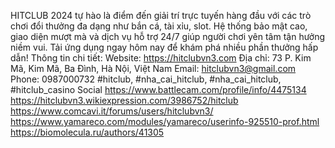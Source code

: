 HITCLUB 2024 tự hào là điểm đến giải trí trực tuyến hàng đầu với các trò chơi đổi thưởng đa dạng như bắn cá, tài xỉu, slot. Hệ thống bảo mật cao, giao diện mượt mà và dịch vụ hỗ trợ 24/7 giúp người chơi yên tâm tận hưởng niềm vui. Tải ứng dụng ngay hôm nay để khám phá nhiều phần thưởng hấp dẫn!
Thông tin chi tiết:
Website: https://hitclubvn3.com
Địa chỉ: 73 P. Kim Mã, Kim Mã, Ba Đình, Hà Nội, Việt Nam
Email: hitclubvn3@gmail.com
Phone: 0987000732
#hitclub, #nha_cai_hitclub, #nha_cai_hitclub, #hitclub_casino
Social
https://www.battlecam.com/profile/info/4475134
https://hitclubvn3.wikiexpression.com/3986752/hitclub
https://www.comcavi.it/forums/users/hitclubvn3/
https://www.yamareco.com/modules/yamareco/userinfo-925510-prof.html
https://biomolecula.ru/authors/41305